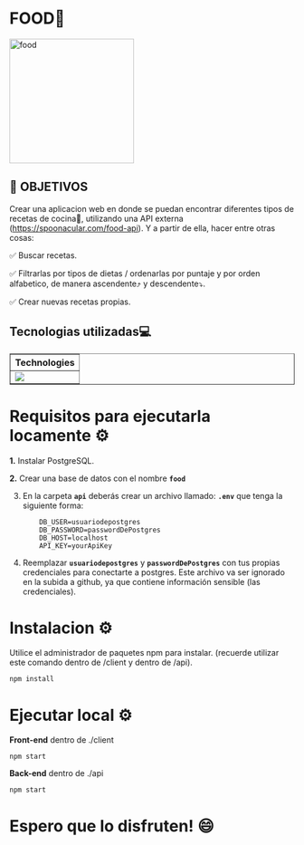 # **FOOD🌮**

<img src="https://www.conmishijos.com/assets/posts/6000/6107-dibujos-cocinero.jpg" alt="food" width="220vw" />

## **📌 OBJETIVOS**

Crear una aplicacion web en donde se puedan encontrar diferentes tipos de recetas de cocina🍲, utilizando una API externa (https://spoonacular.com/food-api). Y a partir de ella, hacer entre otras cosas:

✅ Buscar recetas.

✅ Filtrarlas por tipos de dietas / ordenarlas por puntaje y por orden alfabetico, de manera ascendente⤴️ y descendente⤵️.

✅ Crear nuevas recetas propias.

## **Tecnologias utilizadas💻**

<div align="center">
  <table border>
    <thead>
      <tr>
        <th>Technologies</th>
      </tr>
    </thead>
    <tbody>
      <tr>
        <td>
          <a href="https://skillicons.dev">
            <img src="https://skillicons.dev/icons?i=css,js,react,redux,nodejs,express,postgres" />
          </a>
        </td>
      </tr>
    </tbody>
  </table>
</div>

# **Requisitos para ejecutarla locamente ⚙️**

**1.** Instalar PostgreSQL.

**2.** Crear una base de datos con el nombre **`food`**

3. En la carpeta **`api`** deberás crear un archivo llamado: **`.env`** que tenga la siguiente forma:

   ```env
       DB_USER=usuariodepostgres
       DB_PASSWORD=passwordDePostgres
       DB_HOST=localhost
       API_KEY=yourApiKey
   ```
   
4. Reemplazar **`usuariodepostgres`** y **`passwordDePostgres`** con tus propias credenciales para conectarte a postgres. Este archivo va ser ignorado en la subida a github, ya que contiene información sensible (las credenciales).

# **Instalacion ⚙️**

Utilice el administrador de paquetes npm para instalar. (recuerde utilizar este comando dentro de /client y dentro de /api).

```
npm install
```

# **Ejecutar local ⚙️**

**Front-end** dentro de ./client

```
npm start
```

**Back-end** dentro de ./api

```
npm start
```

# **Espero que lo disfruten!** 😄

